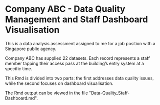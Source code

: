 # Company ABC - Data Quality Management and Staff Dashboard Visualisation

This is a data analysis assessment assigned to me for a job position with a Singapore public agency.

Company ABC has supplied 22 datasets. Each record represents a staff member tapping their access pass at the building’s entry system at a specific time.

This Rmd is divided into two parts: the first addresses data quality issues, while the second focuses on dashboard visualisation.

The Rmd output can be viewed in the file "Data-Quality_Staff-Dashboard.md".
